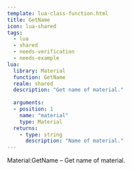 ```yaml
---
template: lua-class-function.html
title: GetName
icon: lua-shared
tags:
  - lua
  - shared
  - needs-verification
  - needs-example
lua:
  library: Material
  function: GetName
  realm: shared
  description: "Get name of material."
  
  arguments:
  - position: 1
    name: "material"
    type: Material
  returns:
    - type: string
      description: "Name of material."
---
```


<div class="lua__search__keywords">
Material:GetName &#x2013; Get name of material.
</div>

